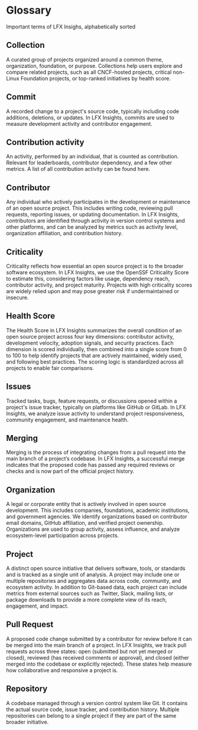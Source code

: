 # Glossary
Important terms of LFX Insighs, alphabetically sorted

## Collection
A curated group of projects organized around a common theme, organization, foundation, or purpose. Collections help users explore and compare related projects, such as all CNCF-hosted projects, critical non-Linux Foundation projects, or top-ranked initiatives by health score.

## Commit
A recorded change to a project's source code, typically including code additions, deletions, or updates. In LFX Insights, commits are used to measure development activity and contributor engagement. 

## Contribution activity
An activity, performed by an individual, that is counted as contribution. Relevant for leaderboards, contributor dependency, and a few other metrics. A list of all contribution activity can be found here.

## Contributor
Any individual who actively participates in the development or maintenance of an open source project. This includes writing code, reviewing pull requests, reporting issues, or updating documentation. In LFX Insights, contributors are identified through activity in version control systems and other platforms, and can be analyzed by metrics such as activity level, organization affiliation, and contribution history.

## Criticality
Criticality reflects how essential an open source project is to the broader software ecosystem. In LFX Insights, we use the OpenSSF Criticality Score to estimate this, considering factors like usage, dependency reach, contributor activity, and project maturity. Projects with high criticality scores are widely relied upon and may pose greater risk if undermaintained or insecure.

## Health Score
The Health Score in LFX Insights summarizes the overall condition of an open source project across four key dimensions: contributor activity, development velocity, adoption signals, and security practices. Each dimension is scored individually, then combined into a single score from 0 to 100 to help identify projects that are actively maintained, widely used, and following best practices. The scoring logic is standardized across all projects to enable fair comparisons.

## Issues
Tracked tasks, bugs, feature requests, or discussions opened within a project's issue tracker, typically on platforms like GitHub or GitLab. In LFX Insights, we analyze issue activity to understand project responsiveness, community engagement, and maintenance health.

## Merging
Merging is the process of integrating changes from a pull request into the main branch of a project’s codebase. In LFX Insights, a successful merge indicates that the proposed code has passed any required reviews or checks and is now part of the official project history.

## Organization
A legal or corporate entity that is actively involved in open source development. This includes companies, foundations, academic institutions, and government agencies. We identify organizations based on contributor email domains, GitHub affiliation, and verified project ownership. Organizations are used to group activity, assess influence, and analyze ecosystem-level participation across projects.

## Project
A distinct open source initiative that delivers software, tools, or standards and is tracked as a single unit of analysis. A project may include one or multiple repositories and aggregates data across code, community, and ecosystem activity. In addition to Git-based data, each project can include metrics from external sources such as Twitter, Slack, mailing lists, or package downloads to provide a more complete view of its reach, engagement, and impact.

## Pull Request
A proposed code change submitted by a contributor for review before it can be merged into the main branch of a project. In LFX Insights, we track pull requests across three states: open (submitted but not yet merged or closed), reviewed (has received comments or approval), and closed (either merged into the codebase or explicitly rejected). These states help measure how collaborative and responsive a project is.

## Repository
A codebase managed through a version control system like Git. It contains the actual source code, issue tracker, and contribution history. Multiple repositories can belong to a single project if they are part of the same broader initiative.
